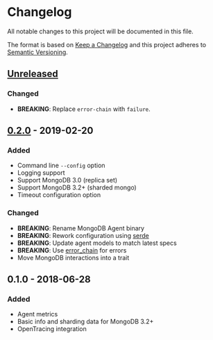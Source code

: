 # Changelog
All notable changes to this project will be documented in this file.

The format is based on [Keep a Changelog](http://keepachangelog.com/en/1.0.0/)
and this project adheres to [Semantic Versioning](http://semver.org/spec/v2.0.0.html).

## [Unreleased]
### Changed
- **BREAKING**: Replace `error-chain` with `failure`.

## [0.2.0] - 2019-02-20
### Added
- Command line `--config` option
- Logging support
- Support MongoDB 3.0 (replica set)
- Support MongoDB 3.2+ (sharded mongo)
- Timeout configuration option

### Changed
- **BREAKING**: Rename MongoDB Agent binary
- **BREAKING**: Rework configuration using [serde](https://docs.rs/serde)
- **BREAKING**: Update agent models to match latest specs
- **BREAKING**: Use [error_chain](https://docs.rs/error-chain) for errors
- Move MongoDB interactions into a trait

## 0.1.0 - 2018-06-28
### Added
- Agent metrics
- Basic info and sharding data for MongoDB 3.2+
- OpenTracing integration


[Unreleased]: https://github.com/replicante-io/agents/compare/v0.2.0...HEAD
[0.2.0]: https://github.com/replicante-io/agents/compare/v0.1.0...v0.2.0
